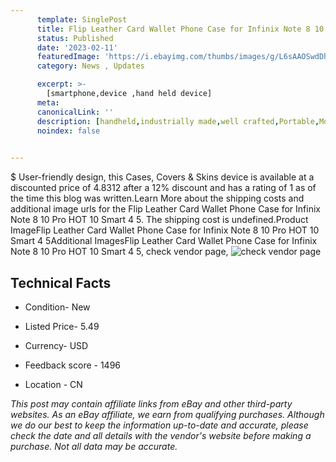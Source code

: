 ```yaml
---
      template: SinglePost
      title: Flip Leather Card Wallet Phone Case for Infinix Note 8 10 Pro HOT 10 Smart 4 5
      status: Published
      date: '2023-02-11'
      featuredImage: 'https://i.ebayimg.com/thumbs/images/g/L6sAAOSwdDhj4eu7/s-l225.jpg'
      category: News , Updates

      excerpt: >-
        [smartphone,device ,hand held device]
      meta:
      canonicalLink: ''
      description: [handheld,industrially made,well crafted,Portable,Mobile,Compact,Convenient,Lightweight,Maneuverable,Man-portable,Miniature,Carriable,Hand-held,Light,Holdable,Transportable,Mobile device,Pocket-sized,On-the-go,Wireless,Cordless,Compact size,Convenient size, smartphone,device ,hand held device]
      noindex: false

        
---
```

$
    User-friendly design, this Cases, Covers & Skins device is available at a discounted price of 4.8312 after a 12% discount and has a rating of 1 as of the time this blog was written.Learn More about the shipping costs and additional image urls for the Flip Leather Card Wallet Phone Case for Infinix Note 8 10 Pro HOT 10 Smart 4 5. The shipping cost is undefined.Product ImageFlip Leather Card Wallet Phone Case for Infinix Note 8 10 Pro HOT 10 Smart 4 5Additional ImagesFlip Leather Card Wallet Phone Case for Infinix Note 8 10 Pro HOT 10 Smart 4 5, check vendor page, ![check vendor page](https://origin-galleryplus.ebayimg.com/ws/web/325526380664_2_0_1/225x225.jpg,https://origin-galleryplus.ebayimg.com/ws/web/325526380664_3_0_1/225x225.jpg,https://origin-galleryplus.ebayimg.com/ws/web/325526380664_4_0_1/225x225.jpg,https://origin-galleryplus.ebayimg.com/ws/web/325526380664_5_0_1/225x225.jpg,https://origin-galleryplus.ebayimg.com/ws/web/325526380664_6_0_1/225x225.jpg,https://origin-galleryplus.ebayimg.com/ws/web/325526380664_7_0_1/225x225.jpg,https://origin-galleryplus.ebayimg.com/ws/web/325526380664_8_0_1/225x225.jpg,https://origin-galleryplus.ebayimg.com/ws/web/325526380664_9_0_1/225x225.jpg,https://origin-galleryplus.ebayimg.com/ws/web/325526380664_10_0_1/225x225.jpg,https://origin-galleryplus.ebayimg.com/ws/web/325526380664_11_0_1/225x225.jpg)
    
    

 ## Technical Facts 



     
      

 - Condition- New 


      

 - Listed Price- 5.49 


      

 - Currency- USD 


      

 - Feedback score - 1496 


      

 - Location - CN 


      
      

 *_This post may contain affiliate links from eBay and other third-party websites. As an eBay affiliate, we earn from qualifying purchases. Although we do our best to keep the information up-to-date and accurate, please check the date and all details with the vendor's website before making a purchase. Not all data may be accurate._*



    
    
    
    
    